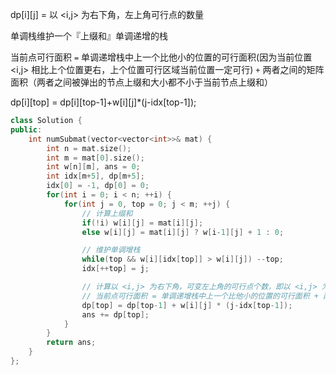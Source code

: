 dp[i][j] = 以 <i,j> 为右下角，左上角可行点的数量

单调栈维护一个『上缀和』单调递增的栈

当前点可行面积 `=` 单调递增栈中上一个比他小的位置的可行面积(因为当前位置<i,j> 相比上个位置更右，上个位置可行区域当前位置一定可行) `+` 两者之间的矩阵面积（两者之间被弹出的节点上缀和大小都不小于当前节点上缀和）

dp[i][top] = dp[i][top-1]+w[i][j]*(j-idx[top-1]);

```cpp
class Solution {
public:
    int numSubmat(vector<vector<int>>& mat) {
        int n = mat.size();
        int m = mat[0].size();
        int w[n][m], ans = 0;
        int idx[m+5], dp[m+5];
        idx[0] = -1, dp[0] = 0;
        for(int i = 0; i < n; ++i) {
            for(int j = 0, top = 0; j < m; ++j) {
                // 计算上缀和
                if(!i) w[i][j] = mat[i][j];
                else w[i][j] = mat[i][j] ? w[i-1][j] + 1 : 0;

                // 维护单调增栈
                while(top && w[i][idx[top]] > w[i][j]) --top;
                idx[++top] = j;

                // 计算以 <i,j> 为右下角，可变左上角的可行点个数，即以 <i,j> 为右下角的可行区域面积
                // 当前点可行面积 = 单调递增栈中上一个比他小的位置的可行面积 + 两者之间的矩阵面积
                dp[top] = dp[top-1] + w[i][j] * (j-idx[top-1]);
                ans += dp[top];
            }
        }
        return ans;
    }
};
```


